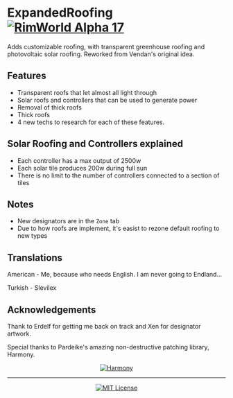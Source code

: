 # ExpandedRoofing [![RimWorld Alpha 17](https://img.shields.io/badge/RimWorld-Alpha%2017-brightgreen.svg)](http://rimworldgame.com/) 

Adds customizable roofing, with transparent greenhouse roofing and photovoltaic solar roofing. Reworked from Vendan's original idea.

## Features
- Transparent roofs that let almost all light through
- Solar roofs and controllers that can be used to generate power
- Removal of thick roofs
- Thick roofs
- 4 new techs to research for each of these features.

## Solar Roofing and Controllers explained
- Each controller has a max output of 2500w
- Each solar tile produces 200w during full sun
- There is no limit to the number of controllers connected to a section of tiles

## Notes
- New designators are in the `Zone` tab
- Due to how roofs are implement, it's easist to rezone default roofing to new types

## Translations

American - Me, because who needs English. I am never going to Endland...

Turkish - Slevilex

## Acknowledgements

Thank to Erdelf for getting me back on track and Xen for designator artwork.

Special thanks to Pardeike's amazing non-destructive patching library, Harmony.
<p align="center">
  <a href="https://github.com/pardeike/Harmony">
    <img src="https://s24.postimg.org/58bl1rz39/logo.png" alt="Harmony" />
  </a>
</p>

<hr>

<p align="center">
  <a href="./LICENSE">
    <img src="https://img.shields.io/badge/license-MIT-lightgray.svg?style=flat" alt="MIT License" />
  </a>
</p> 
